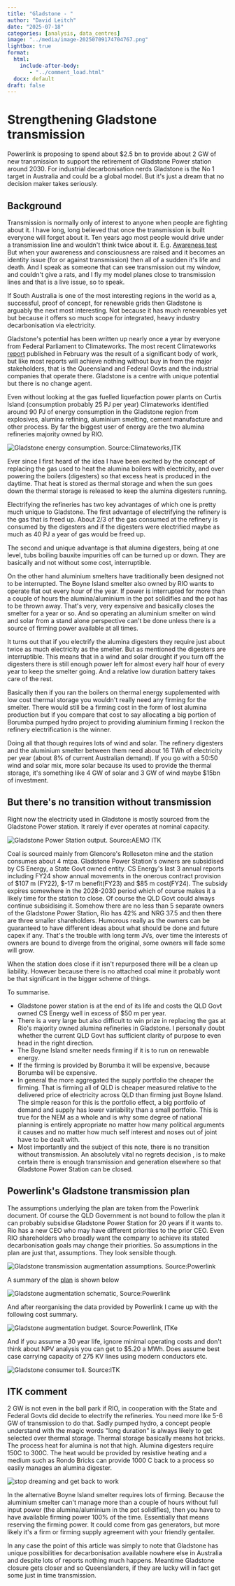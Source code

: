 ```yaml
---
title: "Gladstone - "
author: "David Leitch"
date: "2025-07-18"
categories: [analysis, data_centres]
image: "../media/image-20250709174704767.png"
lightbox: true
format:
  html:
    include-after-body:
       - "../comment_load.html"
  docx: default
draft: false
---
```


# Strengthening Gladstone transmission 

Powerlink is proposing to spend about \$2.5 bn to provide about 2 GW of new transmission to support the retirement of Gladstone Power station around 2030. For industrial decarbonisation nerds Gladstone is the No 1 target in Australia and could be a global model. But it's just a dream that no decision maker takes seriously.

## Background

Transmission is normally only of interest to anyone when people are fighting about it. I have long, long believed that once the transmission is built everyone will forget about it. Ten years ago most people would drive under  a transmission line and wouldn't think twice about it. E.g. [Awareness test](https://youtu.be/xNSgmm9FX2s?si=y4N2vY4oWvqx4GWA) But when your awareness and consciousness are raised and it becomes an identity issue (for or against transmission) then all of a sudden it's life and death. And I speak as someone that can see transmission out my window, and couldn't give a rats, and I fly my model planes close to transmission lines and that is a live issue, so to speak.

If South Australia is one of the most interesting regions in the world as a, successful, proof of concept, for renewable grids then Gladstone is arguably the next most interesting. Not because it has much renewables  yet but because it offers so much scope for integrated, heavy industry decarbonisation via electricity.

Gladstone's potential has been written up nearly once a year by everyone from Federal Parliament to Climateworks. The most recent Climateworks [report](https://www.climateworkscentre.org/wp-content/uploads/2025/02/Seizing-Gladstones-low-carbon-opportunity-Report-Climateworks-Centre-February-2025.pdf) published in February was the result of a significant body of work, but like most reports will achieve nothing without buy in from the major stakeholders, that is the Queensland and Federal Govts and the industrial companies that operate there.  Gladstone is a centre with unique potential but there is no change agent.

Even without looking at the gas fuelled liquefaction power plants on Curtis Island (consumption probably 25 PJ per year) Climateworks identified around 90 PJ of energy consumption in the Gladstone region from explosives, alumina refining, aluminium smelting, cement manufacture and other process. By far the biggest user of energy are the two alumina refineries majority owned by RIO.

![Gladstone energy consumption. Source:Climateworks,ITK](../media/image-20250717073817549.png)

Ever since I first heard of the idea I have been excited by the concept of replacing the gas used to heat the alumina boilers with electricity, and over powering the boilers (digesters) so that excess heat is produced in the daytime. That heat is stored as thermal storage and when the sun goes down the thermal storage is released to keep the alumina digesters running. 

Electrifying the refineries has two key advantages of which one is pretty much unique to Gladstone. The first advantage of electrifying the refinery is the gas that is freed up. About 2/3 of the gas consumed at the refinery is consumed by the digesters and if the digesters were electrified maybe as much as 40 PJ a year of gas would be freed up. 

The second and unique advantage is that alumina digesters, being at one level, tubs boiling bauxite impurities off can be turned up or down. They are basically and not without some cost, interruptible.

On the other hand aluminium smelters have traditionally been designed not to be interrupted. The Boyne Island smelter also owned by RIO wants to operate flat out every hour of the year. If power is interrupted for more than a couple of hours the alumina/aluminium in the pot solidifies and the pot has to be thrown away. That's very, very expensive and basically closes the smelter for a year or so. And so operating an aluminium smelter on wind and solar from a stand alone perspective  can't be done unless there is a source of firming power available at all times. 

It turns out that if you electrify the alumina digesters they require just about twice as much electricity as the smelter. But as mentioned the digesters are interruptible. This means that in a wind and solar drought if you turn off the digesters there is still enough power left for almost every half hour of every year to keep the smelter going. And a relative low duration battery takes care of the rest. 

Basically then if you ran the boilers on thermal energy supplemented with low cost thermal storage you wouldn't really need any firming for the smelter. There would still be a firming cost in the form of lost alumina production but if you compare that cost to say allocating a big portion of Borumba pumped hydro project to providing aluminium firming I reckon the refinery electrification  is the winner.

Doing all that though requires lots of wind and solar. The refinery digesters and the aluminium smelter between them need about 16 TWh of electricity per year (about 8% of current Australian demand). If you go with a 50:50 wind and solar mix, more solar because its used to provide the thermal storage, it's something like 4 GW of solar and 3 GW of wind maybe \$15bn of investment. 

## But there's no transition without transmission

Right now the electricity used in Gladstone is mostly sourced from the Gladstone Power station. It rarely if ever operates at nominal capacity.

![Gladstone Power Station output. Source:AEMO ITK](../media/image-20250718211524774.png)

Coal is sourced mainly from Glencore's Rolleseton mine and the station consumes about 4 mtpa. Gladstone Power Station's owners are subsidised by CS Energy, a State Govt owned entity. CS Energy's last 3 annual reports including FY24 show annual movements in the onerous contract provision of \$107 m (FY22), \$-17 m benefit(FY23) and \$85 m cost(FY24). The subsidy expires somewhere in the 2028-2030 period which of course makes it a likely time for the station to close. Of course the QLD Govt could  always continue subsidising it.  Somehow there are no less than 5 separate owners of the Gladstone Power Station, Rio has 42% and NRG 37.5 and then there are three smaller shareholders. Humorous really as the owners can be guaranteed to have different ideas about what should be done and future capex if any. That's the trouble with long term JVs, over time the interests of owners are bound to diverge from the original, some owners will fade some will grow. 

When the station does close if it isn't repurposed there will be a clean up liability. However because there is no attached coal mine it probably wont be that significant in the bigger scheme of things.

To summarise.

- Gladstone power station is at the end of its life and costs the QLD Govt owned CS Energy well in excess of \$50 m per year.
- There is a very large but also difficult to win prize in replacing the gas at Rio's majority owned alumina refineries in Gladstone. I personally doubt whether the current QLD Govt has sufficient clarity of purpose to even head in the right direction. 
- The Boyne Island smelter needs firming if it is to run on renewable energy. 
- If the firming is provided by Borumba it will be expensive, because Borumba will be expensive.
- In general the more aggregated the supply portfolio the cheaper the firming. That is firming all of QLD is cheaper measured relative to the delivered price of electricity across QLD than firming just Boyne Island. The simple reason for this is the portfolio effect, a big portfolio of demand and supply has lower variability than a small portfolio. This is true for the NEM as a whole and is why some degree of national planning is entirely appropriate no matter how many political arguments it causes and no matter how much self interest and noses out of joint have to be dealt with.
- Most importantly and the subject of this note, there is no transition without transmission. An absolutely vital no regrets decision , is to make certain there is enough transmission and generation elsewhere so that Gladstone Power Station can be closed.

## Powerlink's  Gladstone transmission plan

The assumptions underlying the plan are taken from the Powerlink document. Of course the QLD Government is not bound to follow the plan it can probably subsidise Gladstone Power Station for 20 years if it wants to. Rio has a new CEO who may have different priorities to the prior CEO. Even RIO shareholders who broadly want the company to achieve its stated decarbonisation goals may change their priorities. So assumptions in the plan are just that, assumptions. They look sensible though.

![Gladstone transmission augmentation assumptions. Source:Powerlink](../media/image-20250721100605268.png)

A summary of the [plan](https://hdp-au-prod-app-pq-projects-files.s3.ap-southeast-2.amazonaws.com/8917/5014/1929/Gladstone_PTI_Final_Assessment_Report_web.pdf) is shown below

![Gladstone augmentation schematic, Source:Powerlink](../media/image-20250721110313347.png)

And after reorganising the data provided by Powerlink I came up with the following cost summary.

![Gladstone augmentation budget. Source:Powerlink, ITKe](../media/image-20250721110424571.png)

And if you assume a 30 year life, ignore minimal operating costs and don't think about NPV analysis you can get to \$5.20 a MWh. Does assume best case carrying capacity of 275 KV lines using modern conductors etc.

![Gladstone consumer toll. Source:ITK](../media/image-20250721111114393.png)

## ITK comment

2 GW is not even in the ball park if RIO, in cooperation with the State and Federal Govts did decide to electrify the refineries. You need more like 5-6  GW of transmission to do that. Sadly pumped hydro, a concept people understand with the magic words "long duration" is always likely to get selected over thermal storage. Thermal storage basically means hot bricks. The process heat for alumina is not that high. Alumina digesters require 150C to 300C. The heat would be provided by resistive heating and a medium such as Rondo Bricks can provide 1000 C back to a process so easily manages an alumina digester.



![stop dreaming and get back to work](../media/image-20250721204403804.png)

In the alternative Boyne Island smelter requires lots of firming. Because the aluminium smelter can't manage more than a couple of hours without full input power (the alumina/aluminium in the pot solidifies), then you have to have available firming power 100% of the time. Essentially that means reserving the firming power. It could come from gas generators, but more likely it's a firm or firming supply agreement with your friendly gentailer. 

In any case the point of this article was simply to note that  Gladstone has unique possibilities for decarbonisation available nowhere else in Australia and despite lots of reports nothing much happens. Meantime Gladstone closure gets closer and so Queenslanders, if they are lucky will in fact get some just in time transmission.